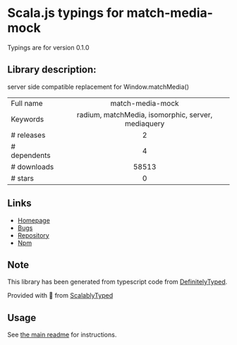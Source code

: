 
# Scala.js typings for match-media-mock

Typings are for version 0.1.0

## Library description:
server side compatible replacement for Window.matchMedia()

|                    |                 |
| ------------------ | :-------------: |
| Full name          | match-media-mock |
| Keywords           | radium, matchMedia, isomorphic, server, mediaquery |
| # releases         | 2 |
| # dependents       | 4 |
| # downloads        | 58513 |
| # stars            | 0 |

## Links
- [Homepage](https://github.com/azazdeaz/match-media-mock)
- [Bugs](https://github.com/azazdeaz/match-media-mock/issues)
- [Repository](https://github.com/azazdeaz/match-media-mock)
- [Npm](https://www.npmjs.com/package/match-media-mock)
    


## Note
This library has been generated from typescript code from [DefinitelyTyped](https://definitelytyped.org).

Provided with :purple_heart: from [ScalablyTyped](https://github.com/oyvindberg/ScalablyTyped)

## Usage
See [the main readme](../../readme.md) for instructions.



